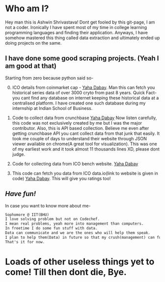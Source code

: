 # Who am I?
Hey man this is Ashwin Shrivastava! Dont get fooled by this git-page, I am not a coder. Ironically I have spent most of my time in college learning programming languages and finding their application. Anyways, I have somehow mastered this thing called data extraction and ultimately ended up doing projects on the same. 

## I have done some good scraping projects. (Yeah I am good at that)
Starting from zero because python said so-

0. ICO details from coinmarket cap - [Yaha Dabay](https://github.com/ashwin1910/ICO/blob/master/code_to_share). Man this can fetch you historical series data of over 3000 cryto from past 8 years. Quick Fact- you cant find any database on internet keeping these historical data at a centralised platform. I have created one such database during my internship at Indian School of Business. 

1. Code to collect data from crunchbase [Yaha Dabay](https://github.com/ashwin1910/Crunchbase-data-code/blob/master/company_all_details) Now listen carefully, this code was not exclusively created by me but I was the major contributor. Also, this is API based collection. Believe me even after getting crunchbase API you cant collect data from that junk that easily. It took me couple of days to understand their website through JSON viewer available on chrome(A great tool for visualization). This was one of my earliest work and it took almost 11 thousands lines XD, please dont judge.

2. Code for collecting data from ICO bench website. [Yaha Dabay](https://github.com/ashwin1910/ICO-bench/blob/master/ico%20bench%20code)

3. This code can fetch you data from ICO data.io(link to website is given in code) [Yaha Dabay](https://github.com/ashwin1910/ICO.Data.IO-scarpe-codes/blob/master/code%20to%20scrape). This will give you ratings too!

## _Have fun!_

In case you want to know more about me-

```markdown
Sophomore @ IIT(BHU)
I love solving problem but not on Codechef.
I mean real problems, yeah more into management than computers. 
In freetime I do some fun stuff with data. 
Data can communicate and we are the ones who will help them speak. 
I plan to help them(Data) in future so that my crush(management) can function smoothly. 
That's it for now.

```

# Loads of other useless things yet to come! Till then dont die, Bye.

